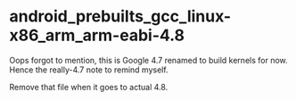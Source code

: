 android_prebuilts_gcc_linux-x86_arm_arm-eabi-4.8
================================================
Oops forgot to mention, this is Google 4.7 renamed to build kernels for now. Hence the really-4.7 note to remind myself.

Remove that file when it goes to actual 4.8.
